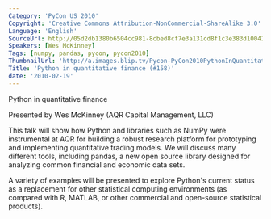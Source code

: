 ```yaml
---
Category: 'PyCon US 2010'
Copyright: 'Creative Commons Attribution-NonCommercial-ShareAlike 3.0'
Language: 'English'
SourceUrl: http://05d2db1380b6504cc981-8cbed8cf7e3a131cd8f1c3e383d10041.r93.cf2.rackcdn.com/pycon-us-2010/305_python-in-quantitative-finance-158.m4v
Speakers: [Wes McKinney]
Tags: [numpy, pandas, pycon, pycon2010]
ThumbnailUrl: 'http://a.images.blip.tv/Pycon-PyCon2010PythonInQuantitativeFinance158145.png'
Title: 'Python in quantitative finance (#158)'
date: '2010-02-19'
---
```

Python in quantitative finance

  
Presented by Wes McKinney (AQR Capital Management, LLC)

  
This talk will show how Python and libraries such as NumPy were instrumental
at AQR for building a robust research platform for prototyping and
implementing quantitative trading models. We will discuss many different
tools, including pandas, a new open source library designed for analyzing
common financial and economic data sets.

  
A variety of examples will be presented to explore Python's current status as
a replacement for other statistical computing environments (as compared with
R, MATLAB, or other commercial and open-source statistical products).

